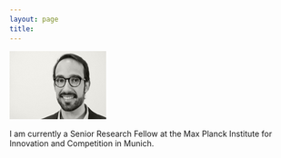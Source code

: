 ```yaml
---
layout: page
title: 
---
```

![](/assets/Albert_Roger.jpg)

I am currently a Senior Research Fellow at the Max Planck Institute for Innovation and Competition in Munich. 

